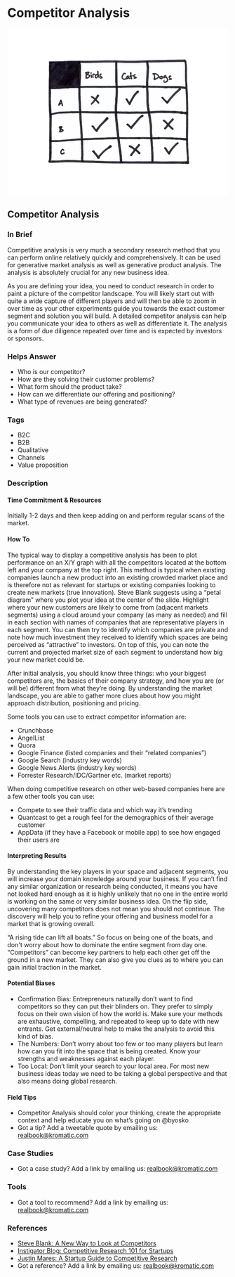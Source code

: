 # Competitor Analysis

![](../.gitbook/assets/illustration-competitor-analysis.png)

## Competitor Analysis

### In Brief

Competitive analysis is very much a secondary research method that you can perform online relatively quickly and comprehensively. It can be used for generative market analysis as well as generative product analysis. The analysis is absolutely crucial for any new business idea.

As you are defining your idea, you need to conduct research in order to paint a picture of the competitor landscape. You will likely start out with quite a wide capture of different players and will then be able to zoom in over time as your other experiments guide you towards the exact customer segment and solution you will build. A detailed competitor analysis can help you communicate your idea to others as well as differentiate it. The analysis is a form of due diligence repeated over time and is expected by investors or sponsors.

### Helps Answer

* Who is our competitor?
* How are they solving their customer problems?
* What form should the product take?
* How can we differentiate our offering and positioning?
* What type of revenues are being generated?

### Tags

* B2C
* B2B
* Qualitative
* Channels
* Value proposition

### Description

#### Time Commitment & Resources

Initially 1-2 days and then keep adding on and perform regular scans of the market.

#### How To

The typical way to display a competitive analysis has been to plot performance on an X/Y graph with all the competitors located at the bottom left and your company at the top right. This method is typical when existing companies launch a new product into an existing crowded market place and is therefore not as relevant for startups or existing companies looking to create new markets \(true innovation\). Steve Blank suggests using a “petal diagram” where you plot your idea at the center of the slide. Highlight where your new customers are likely to come from \(adjacent markets segments\) using a cloud around your company \(as many as needed\) and fill in each section with names of companies that are representative players in each segment. You can then try to identify which companies are private and note how much investment they received to identify which spaces are being perceived as “attractive” to investors. On top of this, you can note the current and projected market size of each segment to understand how big your new market could be.

After initial analysis, you should know three things: who your biggest competitors are, the basics of their company strategy, and how you are \(or will be\) different from what they’re doing. By understanding the market landscape, you are able to gather more clues about how you might approach distribution, positioning and pricing.

Some tools you can use to extract competitor information are:

* Crunchbase
* AngelList
* Quora
* Google Finance \(listed companies and their “related companies”\)
* Google Search \(industry key words\)
* Google News Alerts \(industry key words\) 
* Forrester Research/IDC/Gartner etc. \(market reports\)

When doing competitive research on other web-based companies here are a few other tools you can use:

* Compete to see their traffic data and which way it’s trending
* Quantcast to get a rough feel for the demographics of their average customer
* AppData \(if they have a Facebook or mobile app\) to see how engaged their users are

#### Interpreting Results

By understanding the key players in your space and adjacent segments, you will increase your domain knowledge around your business. If you can’t find any similar organization or research being conducted, it means you have not looked hard enough as it is highly unlikely that no one in the entire world is working on the same or very similar business idea. On the flip side, uncovering many competitors does not mean you should not continue. The discovery will help you to refine your offering and business model for a market that is growing overall.

“A rising tide can lift all boats.” So focus on being one of the boats, and don't worry about how to dominate the entire segment from day one. “Competitors” can become key partners to help each other get off the ground in a new market. They can also give you clues as to where you can gain initial traction in the market.

#### Potential Biases

* Confirmation Bias: Entrepreneurs naturally don’t want to find competitors so they can put their blinders on. They prefer to simply focus on their own vision of how the world is. Make sure your methods are exhaustive, compelling, and repeated to keep up to date with new entrants. Get external/neutral help to make the analysis to avoid this kind of bias.
* The Numbers: Don’t worry about too few or too many players but learn how can you fit into the space that is being created. Know your strengths and weaknesses against each player. 
* Too Local: Don’t limit your search to your local area. For most new business ideas today we need to be taking a global perspective and that also means doing global research. 

#### Field Tips

* Competitor Analysis should color your thinking, create the appropriate context and help educate you on what’s going on @byosko
* Got a tip? Add a tweetable quote by emailing us: [realbook@kromatic.com](https://github.com/trikro/the-real-startup-book/tree/6a17bc36666863334ffdefad4f2a9abf3e12ce13/part5-generative_product_research/realbook@kromatic.com)

### Case Studies

* Got a case study? Add a link by emailing us: [realbook@kromatic.com](https://github.com/trikro/the-real-startup-book/tree/6a17bc36666863334ffdefad4f2a9abf3e12ce13/part5-generative_product_research/realbook@kromatic.com)

### Tools

* Got a tool to recommend? Add a link by emailing us: [realbook@kromatic.com](mailto:realbook@kromatic.com)

### References

* [Steve Blank: A New Way to Look at Competitors](https://steveblank.com/2013/11/08/a-new-way-to-look-at-competitors/)
* [Instigator Blog: Competitive Research 101 for Startups](http://www.instigatorblog.com/competitive-research-101-for-startups/2011/08/30/)
* [Justin Mares: A Startup Guide to Competitive Research](http://justinmares.com/a-startup-guide-to-competitive-research/)
* Got a reference? Add a link by emailing us: [realbook@kromatic.com](https://github.com/trikro/the-real-startup-book/tree/6a17bc36666863334ffdefad4f2a9abf3e12ce13/part5-generative_product_research/realbook@kromatic.com)

